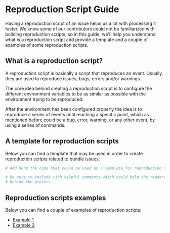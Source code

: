 # Reproduction Script Guide

Having a reproduction script of an issue helps us a lot with processing it faster. We know some of our contributors
could not be familiarized with building reproduction scripts, so in this guide, we'll help you understand what is a 
reproduction script and provide a template and a couple of examples of some reproduction scripts.

## What is a reproduction script?

A reproduction script is basically a script that reproduces an event. Usually, they are used to reproduce issues, bugs, 
errors and/or warnings.

The core idea behind creating a reproduction script is to configure the different environment variables to be as similar as
possible with the environment trying to be reproduced.

After the environment has been configured properly the idea is to reproduce a series of events until reaching a specific 
point, which as mentioned before could be a bug, error, warning, or any other event, by using a series of commands.

## A template for reproduction scripts

Below you can find a template that may be used in order to create reproduction scripts related to bundle issues:

```sh
# Add here the code that could be used as a template for reproduction scripts.

# Be sure to include rich helpful comments which could help the readers understand the logic 
# behind the process.
```

## Reproduction scripts examples

Below you can find a couple of examples of reproduction scripts:

- [Example 1](https://gist.github.com/xaviershay/6207550)
- [Example 2](https://gist.github.com/xaviershay/6295889)

